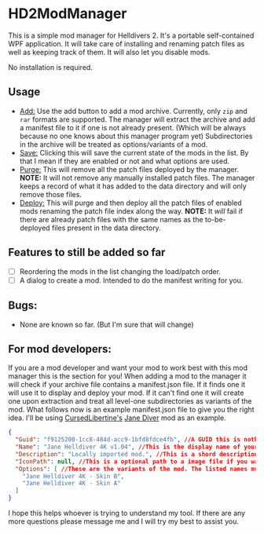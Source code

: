 ﻿# HD2ModManager
This is a simple mod manager for Helldivers 2.
It's a portable self-contained WPF application. It will take care of installing and renaming patch files as well as keeping track of them. It will also let you disable mods.

No installation is required.

## Usage
- <u>Add:</u> Use the add button to add a mod archive. Currently, only `zip` and `rar` formats are supported. The manager will extract the archive and add a manifest file to it if one is not already present. (Which will be always because no one knows about this manager program yet) Subdirectories in the archive will be treated as options/variants of a mod.
- <u>Save:</u> Clicking this will save the current state of the mods in the list. By that I mean if they are enabled or not and what options are used.
- <u>Purge:</u> This will remove all the patch files deployed by the manager. **NOTE:** It will not remove any manually installed patch files. The manager keeps a record of what it has added to the data directory and will only remove those files.
- <u>Deploy:</u> This will purge and then deploy all the patch files of enabled mods renaming the patch file index along the way. **NOTE:** It *will* fail if there are already patch files with the same names as the to-be-deployed files present in the data directory.

## Features to still be added so far
- [ ] Reordering the mods in the list changing the load/patch order.
- [ ] A dialog to create a mod. Intended to do the manifest writing for you.

## Bugs:
- None are known so far. (But I'm sure that will change)

## For mod developers:
If you are a mod developer and want your mod to work best with this mod manager this is the section for you!
When adding a mod to the manager it will check if your archive file contains a manifest.json file. If it finds one it will use it to display and deploy your mod. If it can't find one it will create one upon extraction and treat all level-one subdirectories as variants of the mod.
What follows now is an example manifest.json file to give you the right idea. I'll be using [CursedLibertine's](https://next.nexusmods.com/profile/CursedLibertine/about-me) [Jane Diver](https://www.nexusmods.com/helldivers2/mods/69) mod as an example.
```json
﻿{
  "Guid": "f9125200-1cc8-484d-acc9-1bfd8fdce4fb", //A GUID this is nothing visible but must be uniqe. The manager uses it to identify your mod.
  "Name": "Jane Helldiver 4K v1.04", //This is the display name of your mod.
  "Description": "Locally imported mod.", //This is a shord description of your mod.
  "IconPath": null, //This is a optional path to a image file if you want your mod to have a icon in the manager.
  "Options": [ //These are the variants of the mod. The listed names must be the exact same as the sub directories in your archive.
    "Jane Helldiver 4K - Skin B",
    "Jane Helldiver 4K - Skin A"
  ]
}
```
I hope this helps whoever is trying to understand my tool.
If there are any more questions please message me and I will try my best to assist you.